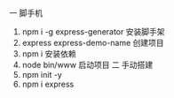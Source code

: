 一 脚手机
1. npm i -g express-generator  安装脚手架
2.  express express-demo-name 创建项目
3. npm i 安装依赖
4. node bin/www  启动项目
二 手动搭建
1. npm init -y 
2. npm i express
